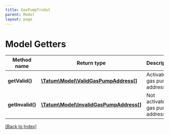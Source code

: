 ```yaml
---
title: GasPumpTrxOut
parent: Model
layout: page
---
```


# Model Getters

Method name | Return type | Description | Notes
------------ | ------------- | ------------- | -------------
**getValid()** | [**\Tatum\Model\ValidGasPumpAddress[]**](ValidGasPumpAddress.md) | Activated gas pump addresses | [optional]
**getInvalid()** | [**\Tatum\Model\InvalidGasPumpAddress[]**](InvalidGasPumpAddress.md) | Not activated gas pump addresses | [optional]

[[Back to Index]](../index.md)
